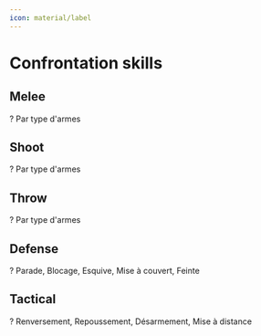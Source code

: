 ```yaml
---
icon: material/label 
---
```

# Confrontation skills

## Melee

?
Par type d'armes

## Shoot

?
Par type d'armes

## Throw

?
Par type d'armes

## Defense

?
Parade, Blocage, Esquive, Mise à couvert, Feinte

## Tactical

?
Renversement, Repoussement, Désarmement, Mise à distance
<!-- 
## Initiative

?
Par milieux

## Reflexes

?
Pièges :
Explosions :

## Insight

?
Vigilance :

## Thougness

?
Poison :
Maladie :
Conditions :

## Determination

?
Incantation :
Courage :
Vigilance : -->
